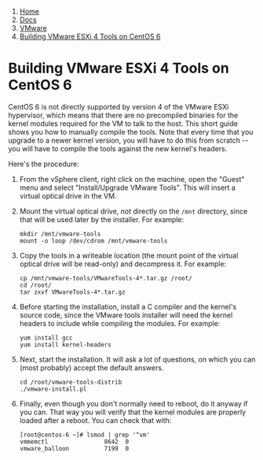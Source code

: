 <!-- -
Title: Building VMware ESXi 4 Tools on CentOS 6
Description: How to build VMware tools for a CentOS 6 virtual machine running on an ESXi 4 server
First Published: 2015-04-27
- -->

<ol class="breadcrumb" itemprop="breadcrumb">
	<li><a href="/">Home</a></li>
	<li><a href="/docs/">Docs</a></li>
	<li><a href="/docs/vmware/">VMware</a></li>
	<li><a href="/docs/vmware/build-vmware-4-tools-on-centos-6.html">Building VMware ESXi 4 Tools on CentOS 6</a></li>
</ol>

Building VMware ESXi 4 Tools on CentOS 6
========================================

CentOS 6 is not directly supported by version 4 of the VMware ESXi hypervisor, 
which means that there are no precompiled binaries for the kernel modules 
required for the VM to talk to the host. This short guide shows you how to 
manually compile the tools. Note that every time that you upgrade to a newer 
kernel version, you will have to do this from scratch -- you will have to 
compile the tools against the new kernel's headers.

Here's the procedure:

1.  From the vSphere client, right click on the machine, open the "Guest" menu 
    and select "Install/Upgrade VMware Tools". This will insert a virtual 
    optical drive in the VM.

2.  Mount the virtual optical drive, *not* directly on the `/mnt` directory, 
    since that will be used later by the installer. For example:

        mkdir /mnt/vmware-tools
        mount -o loop /dev/cdrom /mnt/vmware-tools

3.  Copy the tools in a writeable location (the mount point of the virtual 
    optical drive will be read-only) and decompress it. For example:

        cp /mnt/vmware-tools/VMwareTools-4*.tar.gz /root/
        cd /root/
        tar zxvf VMwareTools-4*.tar.gz

4.  Before starting the installation, install a C compiler and the kernel's 
    source code, since the VMware tools installer will need the kernel headers 
    to include while compiling the modules. For example:

        yum install gcc
        yum install kernel-headers

5.  Next, start the installation. It will ask a lot of questions, on which you 
    can (most probably) accept the default answers.

        cd /root/vmware-tools-distrib
        ./vmware-install.pl

6.  Finally, even though you don't normally need to reboot, do it anyway if you 
    can. That way you will verify that the kernel modules are properly loaded 
    after a reboot. You can check that with:

        [root@centos-6 ~]# lsmod | grep '^vm'
        vmmemctl                8642  0 
        vmware_balloon          7199  0 

